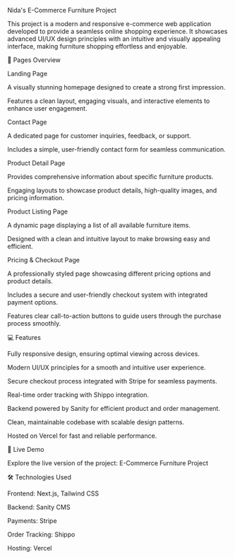 Nida's E-Commerce Furniture Project

This project is a modern and responsive e-commerce web application developed to provide a seamless online shopping experience. It showcases advanced UI/UX design principles with an intuitive and visually appealing interface, making furniture shopping effortless and enjoyable.

📄 Pages Overview

Landing Page

A visually stunning homepage designed to create a strong first impression.

Features a clean layout, engaging visuals, and interactive elements to enhance user engagement.

Contact Page

A dedicated page for customer inquiries, feedback, or support.

Includes a simple, user-friendly contact form for seamless communication.

Product Detail Page

Provides comprehensive information about specific furniture products.

Engaging layouts to showcase product details, high-quality images, and pricing information.

Product Listing Page

A dynamic page displaying a list of all available furniture items.

Designed with a clean and intuitive layout to make browsing easy and efficient.

Pricing & Checkout Page

A professionally styled page showcasing different pricing options and product details.

Includes a secure and user-friendly checkout system with integrated payment options.

Features clear call-to-action buttons to guide users through the purchase process smoothly.

💻 Features

Fully responsive design, ensuring optimal viewing across devices.

Modern UI/UX principles for a smooth and intuitive user experience.

Secure checkout process integrated with Stripe for seamless payments.

Real-time order tracking with Shippo integration.

Backend powered by Sanity for efficient product and order management.

Clean, maintainable codebase with scalable design patterns.

Hosted on Vercel for fast and reliable performance.

🚀 Live Demo

Explore the live version of the project: E-Commerce Furniture Project

🛠️ Technologies Used

Frontend: Next.js, Tailwind CSS

Backend: Sanity CMS

Payments: Stripe

Order Tracking: Shippo

Hosting: Vercel
